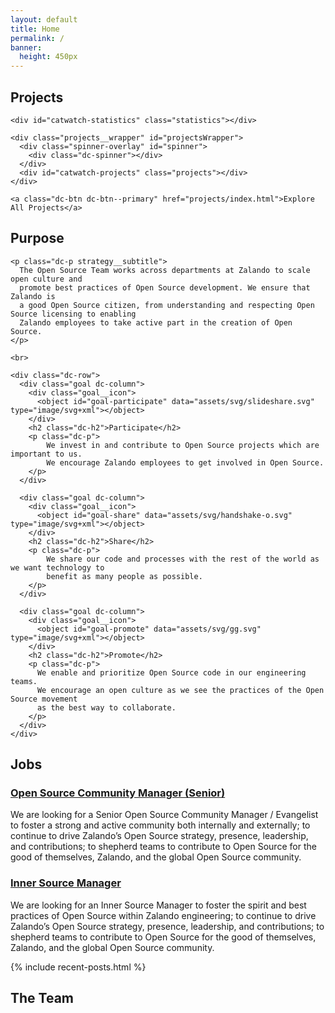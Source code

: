 ```yaml
---
layout: default
title: Home
permalink: /
banner:
  height: 450px
---
```

<section class="dc--text-center page-section page-section--padding page-section--background-white" id="os-projects">
  <div class="dc-container dc-container--limited">
    <h1 class="dc-h1 page-section__header">Projects</h1>

    <div id="catwatch-statistics" class="statistics"></div>

    <div class="projects__wrapper" id="projectsWrapper">
      <div class="spinner-overlay" id="spinner">
        <div class="dc-spinner"></div>
      </div>
      <div id="catwatch-projects" class="projects"></div>
    </div>

    <a class="dc-btn dc-btn--primary" href="projects/index.html">Explore All Projects</a>
  </div>
</section>

<section class="dc--text-center page-section page-section--padding page-section--background page-section--background-gradient strategy" id="os-goals">
  <div class="dc-container dc-container--limited">
    <h1 class="dc-h1 page-section__header">
      Purpose
    </h1>

    <p class="dc-p strategy__subtitle">
      The Open Source Team works across departments at Zalando to scale open culture and
      promote best practices of Open Source development. We ensure that Zalando is
      a good Open Source citizen, from understanding and respecting Open Source licensing to enabling
      Zalando employees to take active part in the creation of Open Source.
    </p>

    <br>

    <div class="dc-row">
      <div class="goal dc-column">
        <div class="goal__icon">
          <object id="goal-participate" data="assets/svg/slideshare.svg" type="image/svg+xml"></object>
        </div>
        <h2 class="dc-h2">Participate</h2>
        <p class="dc-p">
            We invest in and contribute to Open Source projects which are important to us.
            We encourage Zalando employees to get involved in Open Source.
        </p>
      </div>

      <div class="goal dc-column">
        <div class="goal__icon">
          <object id="goal-share" data="assets/svg/handshake-o.svg" type="image/svg+xml"></object>
        </div>
        <h2 class="dc-h2">Share</h2>
        <p class="dc-p">
            We share our code and processes with the rest of the world as we want technology to
            benefit as many people as possible.
        </p>
      </div>

      <div class="goal dc-column">
        <div class="goal__icon">
          <object id="goal-promote" data="assets/svg/gg.svg" type="image/svg+xml"></object>
        </div>
        <h2 class="dc-h2">Promote</h2>
        <p class="dc-p">
          We enable and prioritize Open Source code in our engineering teams.
          We encourage an open culture as we see the practices of the Open Source movement
          as the best way to collaborate.
        </p>
      </div>
    </div>
  </div>
</section>

<section class="page-section page-section--padding page-section--background-white jobs" id="os-jobs">
  <div class="dc-container dc-container--limited">
    <h1 class="dc-h1 page-section__header page-section__header--center">Jobs</h1>
    <div class="dc-row job">
      <h3 class="dc-h2">
        <a href="https://jobs.zalando.com/jobs/965101-open-source-community-manager-senior/" target="_blank">
          Open Source Community Manager (Senior)
        </a>
      </h3>
      <p class="dc-p">We are looking for a Senior Open Source Community Manager / Evangelist to foster a strong and active community both internally and externally; to continue to drive Zalando’s Open Source strategy, presence, leadership, and contributions; to shepherd teams to contribute to Open Source for the good of themselves, Zalando, and the global Open Source community.</p>
    </div>
    <div class="dc-divider"></div>
    <div class="dc-row job">
      <h3 class="dc-h2">
        <a href="https://jobs.zalando.com/jobs/1108784-inner-source-manager/" target="_blank">
          Inner Source Manager
        </a>
      </h3>
      <p class="dc-p">We are looking for an Inner Source Manager to foster the spirit and best practices of Open Source within Zalando engineering; to continue to drive Zalando’s Open Source strategy, presence, leadership, and contributions; to shepherd teams to contribute to Open Source for the good of themselves, Zalando, and the global Open Source community.</p>
    </div>
  </div>
</section>

{% include recent-posts.html %}

<section class="dc--text-center page-section page-section--padding page-section--background-white team" id="os-team">
  <div class="dc-container dc-container--limited">
    <h1 class="dc-h1 page-section__header">The Team</h1>
    <div id="os-team-data" class="users"></div>
  </div>
</section>

<script src="/components/user.js" type="text/javascript"></script>

<script type="text/javascript">
  async function init() {
    store.setLimit(6);
    await displayStatistics();
    await displayProjects();
    displayTeam();
  }
  init();
</script>
